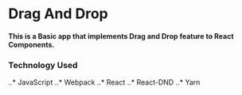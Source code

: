 # Drag And Drop

#### This is a Basic app that implements Drag and Drop feature to React Components.

### Technology Used
..* JavaScript
..* Webpack
..* React
..* React-DND
..* Yarn

